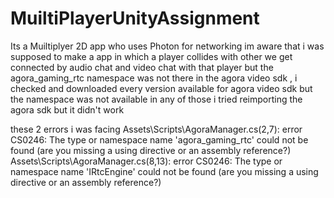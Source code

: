 # MuiltiPlayerUnityAssignment
Its a Muiltiplyer 2D app who uses Photon for networking
im aware that i was supposed to make a app in which a player collides with other we get connected by audio chat and video chat with that player but the agora_gaming_rtc namespace was not there in the agora video sdk , i checked and downloaded every version available for agora video sdk but the namespace was not available in any of those
i tried reimporting the agora sdk but it didn't work

these 2 errors i was facing 
Assets\Scripts\AgoraManager.cs(2,7): error CS0246: The type or namespace name 'agora_gaming_rtc' could not be found (are you missing a using directive or an assembly reference?)
Assets\Scripts\AgoraManager.cs(8,13): error CS0246: The type or namespace name 'IRtcEngine' could not be found (are you missing a using directive or an assembly reference?)
